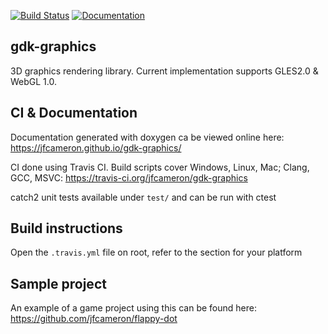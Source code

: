 [![Build Status](https://travis-ci.org/jfcameron/gdk-graphics.svg?branch=master)](https://travis-ci.org/jfcameron/gdk-graphics) [![Documentation](https://img.shields.io/badge/documentation-doxygen-blue.svg)](https://jfcameron.github.io/gdk-graphics/)

## gdk-graphics

3D graphics rendering library. Current implementation supports GLES2.0 & WebGL 1.0.

## CI & Documentation

Documentation generated with doxygen ca be viewed online here: https://jfcameron.github.io/gdk-graphics/

CI done using Travis CI. Build scripts cover Windows, Linux, Mac; Clang, GCC, MSVC: https://travis-ci.org/jfcameron/gdk-graphics

catch2 unit tests available under `test/` and can be run with ctest

## Build instructions
Open the `.travis.yml` file on root, refer to the section for your platform

## Sample project

An example of a game project using this can be found here: https://github.com/jfcameron/flappy-dot

